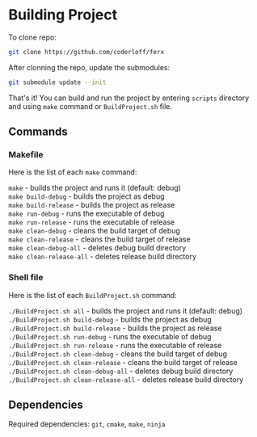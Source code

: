 # Building Project

To clone repo:
```bash
git clone https://github.com/coderloff/ferx
```

After clonning the repo, update the submodules:
```bash
git submodule update --init
```

That's it! You can build and run the project by entering `scripts` directory and using `make` command or `BuildProject.sh` file.

## Commands

### Makefile
Here is the list of each `make` command:

`make` - builds the project and runs it (default: debug)<br>
`make build-debug` - builds the project as debug<br>
`make build-release` - builds the project as release<br>
`make run-debug` - runs the executable of debug<br>
`make run-release` - runs the executable of release<br>
`make clean-debug` - cleans the build target of debug<br>
`make clean-release` - cleans the build target of release<br>
`make clean-debug-all` - deletes debug build directory<br>
`make clean-release-all` - deletes release build directory<br>

### Shell file
Here is the list of each `BuildProject.sh` command:

`./BuildProject.sh all` - builds the project and runs it (default: debug)<br>
`./BuildProject.sh build-debug` - builds the project as debug<br>
`./BuildProject.sh build-release` - builds the project as release<br>
`./BuildProject.sh run-debug` - runs the executable of debug<br>
`./BuildProject.sh run-release` - runs the executable of release<br>
`./BuildProject.sh clean-debug` - cleans the build target of debug<br>
`./BuildProject.sh clean-release` - cleans the build target of release<br>
`./BuildProject.sh clean-debug-all` - deletes debug build directory<br>
`./BuildProject.sh clean-release-all` - deletes release build directory<br>


## Dependencies

Required dependencies: `git`, `cmake`, `make`, `ninja`